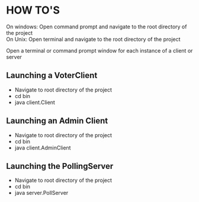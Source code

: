 HOW TO'S
========

On windows: Open command prompt and navigate to the root directory of the project <br>
On Unix: Open terminal and navigate to the root directory of the project

Open a terminal or command prompt window for each instance of a client or server 

Launching a VoterClient
---------------------------

* Navigate to root directory of the project <br>
* cd bin <br >
* java client.Client
  
  

Launching an Admin Client
---------------------------
* Navigate to root directory of the project <br>
* cd bin <br> 
* java client.AdminClient



Launching the PollingServer
---------------------------
* Navigate to root directory of the project <br>
* cd bin  <br>
* java server.PollServer <br>
 
